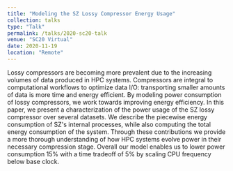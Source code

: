 ```yaml
---
title: "Modeling the SZ Lossy Compressor Energy Usage"
collection: talks
type: "Talk"
permalink: /talks/2020-sc20-talk
venue: "SC20 Virtual"
date: 2020-11-19
location: "Remote"
---
```


Lossy compressors are becoming more prevalent due to the increasing volumes of data produced in HPC systems. Compressors are integral to computational workflows to optimize data I/O: transporting smaller amounts of data is more time and energy efficient. By modeling power consumption of lossy compressors, we work towards improving energy efficiency. In this paper, we present a characterization of the power usage of the SZ lossy compressor over several datasets. We describe the piecewise energy consumption of SZ's internal processes, while also computing the total energy consumption of the system. Through these contributions we provide a more thorough understanding of how HPC systems evolve power in their necessary compression stage. Overall our model enables us to lower power consumption 15% with a time tradeoff of 5% by scaling CPU frequency below base clock.
